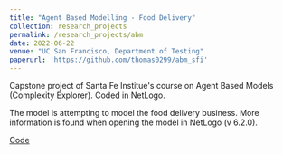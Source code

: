 ```yaml
---
title: "Agent Based Modelling - Food Delivery"
collection: research_projects
permalink: /research_projects/abm
date: 2022-06-22
venue: "UC San Francisco, Department of Testing"
paperurl: 'https://github.com/thomas0299/abm_sfi'
---
```


Capstone project of Santa Fe Institue's course on Agent Based Models (Complexity Explorer). Coded in NetLogo.

The model is attempting to model the food delivery business. More information is found when opening the model in NetLogo (v 6.2.0).


[Code](https://github.com/thomas0299/abm_sfi)
